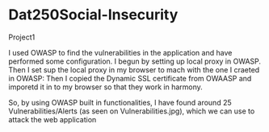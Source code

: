 # Dat250Social-Insecurity
Project1

I used OWASP to find the vulnerabilities in the application and have performed some configuration.
I begun by setting up local proxy in OWASP.
Then I set sup the local proxy in my browser to mach with the one I craeted in OWASP:
Then I copied the Dynamic SSL certificate from OWAASP and imporetd it in to my browser so that they work in harmony.

So, by using OWASP built in functionalities, I have found around 25 Vulnerabilities/Alerts (as seen on Vulnerabilities.jpg), which we can use to attack the web application

